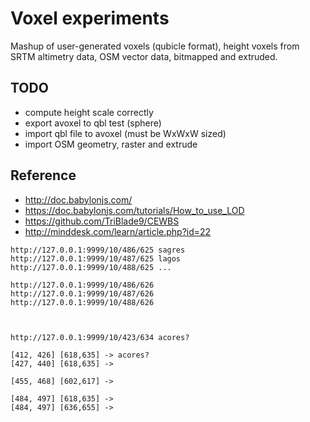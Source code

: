 # Voxel experiments

Mashup of user-generated voxels (qubicle format),
height voxels from SRTM altimetry data,
OSM vector data, bitmapped and extruded.


## TODO

* compute height scale correctly
* export avoxel to qbl test (sphere)
* import qbl file to avoxel (must be WxWxW sized)
* import OSM geometry, raster and extrude


## Reference

* <http://doc.babylonjs.com/>
* <https://doc.babylonjs.com/tutorials/How_to_use_LOD>
* <https://github.com/TriBlade9/CEWBS>
* <http://minddesk.com/learn/article.php?id=22>


```
http://127.0.0.1:9999/10/486/625 sagres
http://127.0.0.1:9999/10/487/625 lagos
http://127.0.0.1:9999/10/488/625 ...

http://127.0.0.1:9999/10/486/626
http://127.0.0.1:9999/10/487/626
http://127.0.0.1:9999/10/488/626



http://127.0.0.1:9999/10/423/634 acores?

[412, 426] [618,635] -> acores?
[427, 440] [618,635] ->

[455, 468] [602,617] ->

[484, 497] [618,635] ->
[484, 497] [636,655] ->

```
